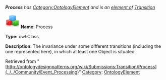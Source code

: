 ___Process__ has [Category:OntologyElement](../../Category/OntologyElement "Category:OntologyElement") and is an [element of](../../Property/ElementOf "Property:ElementOf") [Transition](../../Submissions/Transition "Submissions:Transition")_


  




[![Class](../../images/thumb/2/27/Class.gif/45px-Class.gif)](../../Image/Class.gif "Class")
__Name__: Process 


__Type:__ owl:Class 


__Description__: The invariance under some different transitions (including the one represented here), in which at least one Object is situated. 





Retrieved from "[http://ontologydesignpatterns.org/wiki/Submissions:Transition/Process](../../Community/Event_Processing)"
 [Category](http://ontologydesignpatterns.org/wiki/Special:Categories "Special:Categories"): [OntologyElement](../../Category/OntologyElement "Category:OntologyElement")